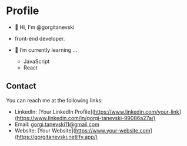 # Profile

- 👋 Hi, I'm @gorgitanevski
- front-end developer.

- 🌱 I’m currently learning ...
  - JavaScript
  - React

## Contact

You can reach me at the following links:

- LinkedIn: [Your LinkedIn Profile](https://www.linkedin.com/your-link](https://www.linkedin.com/in/gorgi-tanevski-99086a27a/)
- Email: gorgi.tanevski11@gmail.com
- Website: [Your Website](https://www.your-website.com](https://gorgitanevski.netlify.app/)
<!---
gorgitanevski/gorgitanevski is a ✨ special ✨ repository because its `README.md` (this file) appears on your GitHub profile.
You can click the Preview link to take a look at your changes.
--->
